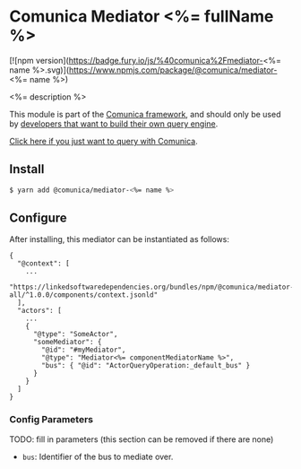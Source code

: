 # Comunica Mediator <%= fullName %>

[![npm version](https://badge.fury.io/js/%40comunica%2Fmediator-<%= name %>.svg)](https://www.npmjs.com/package/@comunica/mediator-<%= name %>)

<%= description %>

This module is part of the [Comunica framework](https://github.com/comunica/comunica),
and should only be used by [developers that want to build their own query engine](https://comunica.dev/docs/modify/).

[Click here if you just want to query with Comunica](https://comunica.dev/docs/query/).

## Install

```bash
$ yarn add @comunica/mediator-<%= name %>
```

## Configure

After installing, this mediator can be instantiated as follows:
```text
{
  "@context": [
    ...
    "https://linkedsoftwaredependencies.org/bundles/npm/@comunica/mediator-all/^1.0.0/components/context.jsonld"  
  ],
  "actors": [
    ...
    {
      "@type": "SomeActor",
      "someMediator": {
        "@id": "#myMediator",
        "@type": "Mediator<%= componentMediatorName %>",
        "bus": { "@id": "ActorQueryOperation:_default_bus" }
      }
    }
  ]
}
```

### Config Parameters

TODO: fill in parameters (this section can be removed if there are none)

* `bus`: Identifier of the bus to mediate over.

